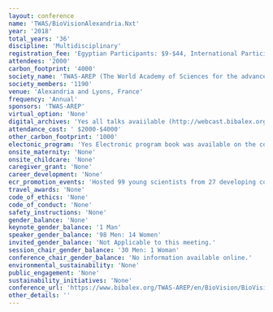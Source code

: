 ```yaml
---
layout: conference 
name: 'TWAS/BioVisionAlexandria.Nxt'
year: '2018'
total_years: '36'
discipline: 'Multidisciplinary'
registration_fee: 'Egyptian Participants: $9-$44, International Participants: $90-$1000'
attendees: '2000'
carbon_footprint: '4000'
society_name: 'TWAS-AREP (The World Academy of Sciences for the advancement of science in developing countries (TWAS) is a global science academy based in Trieste, Italy)'
society_members: '1190'
venue: 'Alexandria and Lyons, France'
frequency: 'Annual'
sponsors: 'TWAS-AREP'
virtual_option: 'None'
digital_archives: 'Yes all talks avaiilable (http://webcast.bibalex.org/Conference/Details.aspx?ID=4098)'
attendance_cost: ' $2000-$4000'
other_carbon_footprint: '1000'
electonic_program: 'Yes Electronic program book was available on the conference website.'
onsite_maternity: 'None'
onsite_childcare: 'None'
caregiver_grant: 'None'
career_development: 'None'
ecr_promotion_events: 'Hosted 99 young scientists from 27 developing countries to discuss the problems these scientists face when conducting research in their respective countries.'
travel_awards: 'None'
code_of_ethics: 'None'
code_of_conduct: 'None'
safety_instructions: 'None'
gender_balance: 'None'
keynote_gender_balance: '1 Man'
speaker_gender_balance: '98 Men: 14 Women'
invited_gender_balance: 'Not Applicable to this meeting.'
session_chair_gender_balance: '30 Men: 1 Woman'
conference_chair_gender_balance: 'No information available online.'
environmental_sustainability: 'None'
public_engagement: 'None'
sustainability_initiatives: 'None'
conference_url: 'https://www.bibalex.org/TWAS-AREP/en/BioVision/BioVision.aspx'
other_details: ''
---
```

